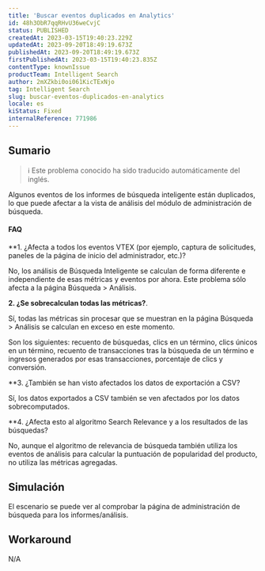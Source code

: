 ```yaml
---
title: 'Buscar eventos duplicados en Analytics'
id: 48h3ObR7qqRHvU36weCvjC
status: PUBLISHED
createdAt: 2023-03-15T19:40:23.229Z
updatedAt: 2023-09-20T18:49:19.673Z
publishedAt: 2023-09-20T18:49:19.673Z
firstPublishedAt: 2023-03-15T19:40:23.835Z
contentType: knownIssue
productTeam: Intelligent Search
author: 2mXZkbi0oi061KicTExNjo
tag: Intelligent Search
slug: buscar-eventos-duplicados-en-analytics
locale: es
kiStatus: Fixed
internalReference: 771986
---
```


## Sumario

>ℹ️ Este problema conocido ha sido traducido automáticamente del inglés.


Algunos eventos de los informes de búsqueda inteligente están duplicados, lo que puede afectar a la vista de análisis del módulo de administración de búsqueda.


#### FAQ

**1. ¿Afecta a todos los eventos VTEX (por ejemplo, captura de solicitudes, paneles de la página de inicio del administrador, etc.)?

No, los análisis de Búsqueda Inteligente se calculan de forma diferente e independiente de esas métricas y eventos por ahora. Este problema sólo afecta a la página Búsqueda > Análisis.

**2. ¿Se sobrecalculan todas las métricas?**.

Sí, todas las métricas sin procesar que se muestran en la página Búsqueda > Análisis se calculan en exceso en este momento.

Son los siguientes: recuento de búsquedas, clics en un término, clics únicos en un término, recuento de transacciones tras la búsqueda de un término e ingresos generados por esas transacciones, porcentaje de clics y conversión.

**3. ¿También se han visto afectados los datos de exportación a CSV?

Sí, los datos exportados a CSV también se ven afectados por los datos sobrecomputados.

**4. ¿Afecta esto al algoritmo Search Relevance y a los resultados de las búsquedas?

No, aunque el algoritmo de relevancia de búsqueda también utiliza los eventos de análisis para calcular la puntuación de popularidad del producto, no utiliza las métricas agregadas.


##

## Simulación


El escenario se puede ver al comprobar la página de administración de búsqueda para los informes/análisis.



## Workaround


N/A

